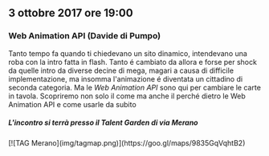 ## 3 ottobre 2017 ore 19:00
### Web Animation API (Davide di Pumpo)

Tanto tempo fa quando ti chiedevano un sito dinamico, intendevano una roba con la intro fatta in flash. Tanto é cambiato da allora e forse per shock da quelle intro da diverse decine di mega, magari a causa di difficile implementazione, ma insomma l'animazione é diventata un cittadino di seconda categoria. Ma le *Web Animation API* sono qui per cambiare le carte in tavola. Scopriremo non solo il come ma anche il perché dietro le Web Animation API e come usarle da subito

##### L'incontro si terrà presso il Talent Garden di via Merano 

<div class="frame">
  [![TAG Merano](img/tagmap.png)](https://goo.gl/maps/9835GqVqhtB2)
</div>
